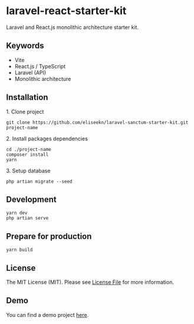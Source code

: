 # laravel-react-starter-kit

Laravel and React.js monolithic architecture starter kit.

## Keywords
- Vite
- React.js / TypeScript
- Laravel (API)
- Monolithic architecture

## Installation

1\. Clone project

```
git clone https://github.com/eliseekn/laravel-sanctum-starter-kit.git project-name
```

2\. Install packages dependencies

```
cd ./project-name
composer install
yarn
```

3\. Setup database

```
php artian migrate --seed
```

## Development
```
yarn dev
php artian serve
```

## Prepare for production
```
yarn build
```

## License

The MIT License (MIT). Please see [License File](LICENSE.md) for more information.

## Demo

You can find a demo project [here](https://github.com/eliseekn/laravel-react-todo).
